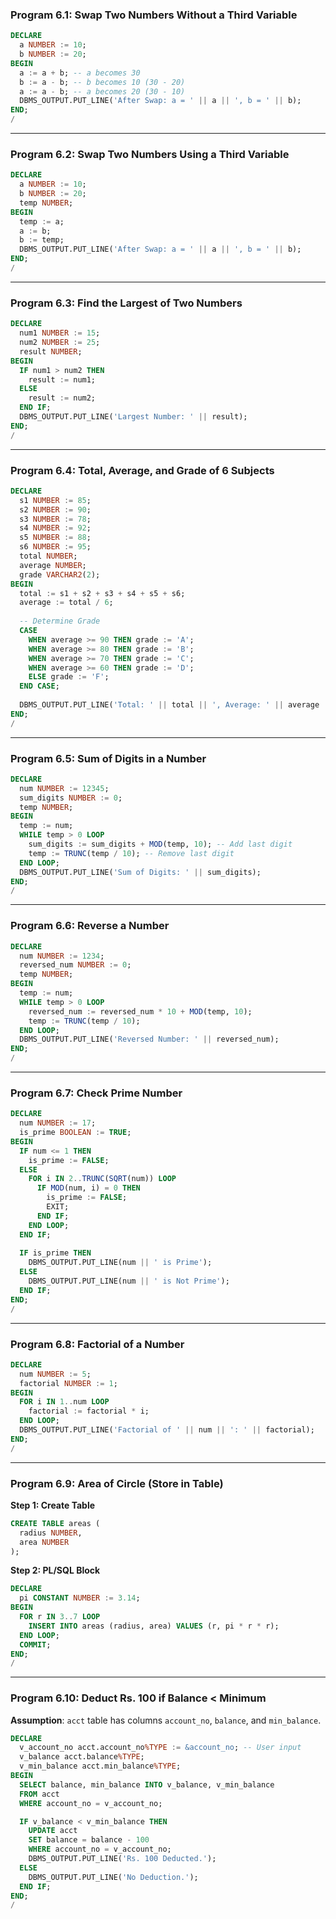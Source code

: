 ### **Program 6.1: Swap Two Numbers Without a Third Variable**
```sql
DECLARE
  a NUMBER := 10;
  b NUMBER := 20;
BEGIN
  a := a + b; -- a becomes 30
  b := a - b; -- b becomes 10 (30 - 20)
  a := a - b; -- a becomes 20 (30 - 10)
  DBMS_OUTPUT.PUT_LINE('After Swap: a = ' || a || ', b = ' || b);
END;
/
```

---

### **Program 6.2: Swap Two Numbers Using a Third Variable**
```sql
DECLARE
  a NUMBER := 10;
  b NUMBER := 20;
  temp NUMBER;
BEGIN
  temp := a;
  a := b;
  b := temp;
  DBMS_OUTPUT.PUT_LINE('After Swap: a = ' || a || ', b = ' || b);
END;
/
```

---

### **Program 6.3: Find the Largest of Two Numbers**
```sql
DECLARE
  num1 NUMBER := 15;
  num2 NUMBER := 25;
  result NUMBER;
BEGIN
  IF num1 > num2 THEN
    result := num1;
  ELSE
    result := num2;
  END IF;
  DBMS_OUTPUT.PUT_LINE('Largest Number: ' || result);
END;
/
```

---

### **Program 6.4: Total, Average, and Grade of 6 Subjects**
```sql
DECLARE
  s1 NUMBER := 85;
  s2 NUMBER := 90;
  s3 NUMBER := 78;
  s4 NUMBER := 92;
  s5 NUMBER := 88;
  s6 NUMBER := 95;
  total NUMBER;
  average NUMBER;
  grade VARCHAR2(2);
BEGIN
  total := s1 + s2 + s3 + s4 + s5 + s6;
  average := total / 6;
  
  -- Determine Grade
  CASE
    WHEN average >= 90 THEN grade := 'A';
    WHEN average >= 80 THEN grade := 'B';
    WHEN average >= 70 THEN grade := 'C';
    WHEN average >= 60 THEN grade := 'D';
    ELSE grade := 'F';
  END CASE;
  
  DBMS_OUTPUT.PUT_LINE('Total: ' || total || ', Average: ' || average || ', Grade: ' || grade);
END;
/
```

---

### **Program 6.5: Sum of Digits in a Number**
```sql
DECLARE
  num NUMBER := 12345;
  sum_digits NUMBER := 0;
  temp NUMBER;
BEGIN
  temp := num;
  WHILE temp > 0 LOOP
    sum_digits := sum_digits + MOD(temp, 10); -- Add last digit
    temp := TRUNC(temp / 10); -- Remove last digit
  END LOOP;
  DBMS_OUTPUT.PUT_LINE('Sum of Digits: ' || sum_digits);
END;
/
```

---

### **Program 6.6: Reverse a Number**
```sql
DECLARE
  num NUMBER := 1234;
  reversed_num NUMBER := 0;
  temp NUMBER;
BEGIN
  temp := num;
  WHILE temp > 0 LOOP
    reversed_num := reversed_num * 10 + MOD(temp, 10);
    temp := TRUNC(temp / 10);
  END LOOP;
  DBMS_OUTPUT.PUT_LINE('Reversed Number: ' || reversed_num);
END;
/
```

---

### **Program 6.7: Check Prime Number**
```sql
DECLARE
  num NUMBER := 17;
  is_prime BOOLEAN := TRUE;
BEGIN
  IF num <= 1 THEN
    is_prime := FALSE;
  ELSE
    FOR i IN 2..TRUNC(SQRT(num)) LOOP
      IF MOD(num, i) = 0 THEN
        is_prime := FALSE;
        EXIT;
      END IF;
    END LOOP;
  END IF;
  
  IF is_prime THEN
    DBMS_OUTPUT.PUT_LINE(num || ' is Prime');
  ELSE
    DBMS_OUTPUT.PUT_LINE(num || ' is Not Prime');
  END IF;
END;
/
```

---

### **Program 6.8: Factorial of a Number**
```sql
DECLARE
  num NUMBER := 5;
  factorial NUMBER := 1;
BEGIN
  FOR i IN 1..num LOOP
    factorial := factorial * i;
  END LOOP;
  DBMS_OUTPUT.PUT_LINE('Factorial of ' || num || ': ' || factorial);
END;
/
```

---

### **Program 6.9: Area of Circle (Store in Table)**
**Step 1: Create Table**
```sql
CREATE TABLE areas (
  radius NUMBER,
  area NUMBER
);
```

**Step 2: PL/SQL Block**
```sql
DECLARE
  pi CONSTANT NUMBER := 3.14;
BEGIN
  FOR r IN 3..7 LOOP
    INSERT INTO areas (radius, area) VALUES (r, pi * r * r);
  END LOOP;
  COMMIT;
END;
/
```

---

### **Program 6.10: Deduct Rs. 100 if Balance < Minimum**
**Assumption**: `acct` table has columns `account_no`, `balance`, and `min_balance`.
```sql
DECLARE
  v_account_no acct.account_no%TYPE := &account_no; -- User input
  v_balance acct.balance%TYPE;
  v_min_balance acct.min_balance%TYPE;
BEGIN
  SELECT balance, min_balance INTO v_balance, v_min_balance
  FROM acct
  WHERE account_no = v_account_no;

  IF v_balance < v_min_balance THEN
    UPDATE acct
    SET balance = balance - 100
    WHERE account_no = v_account_no;
    DBMS_OUTPUT.PUT_LINE('Rs. 100 Deducted.');
  ELSE
    DBMS_OUTPUT.PUT_LINE('No Deduction.');
  END IF;
END;
/
```